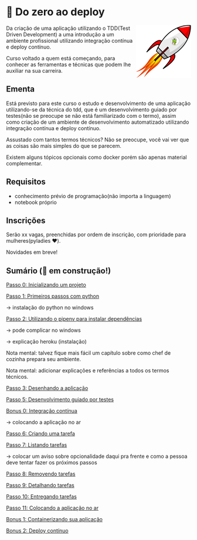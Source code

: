 # :rocket: Do zero ao deploy

<p align="center">
  <img style="float: right;" src="python_rocket.png" alt="Python in a rocket"/>
</p>

Da criação de uma aplicação utilizando o TDD(Test Driven Development) a uma introdução a um ambiente profissional utilizando integração contínua e deploy contínuo.

Curso voltado a quem está começando, para conhecer as ferramentas e técnicas que podem lhe auxiliar na sua carreira.

## Ementa

Está previsto para este curso o estudo e desenvolvimento de uma aplicação utilizando-se da técnica do tdd, que é um desenvolvimento guiado por testes(não se preocupe se não está familiarizado com o termo), assim como criação de um ambiente de desenvolvimento automatizado utilizando integração contínua e deploy contínuo.

Assustado com tantos termos técnicos? Não se preocupe, você vai ver que as coisas são mais simples do que se parecem.

Existem alguns tópicos opcionais como docker porém são apenas material complementar.

## Requisitos

- conhecimento prévio de programação(não importa a linguagem)
- notebook próprio

## Inscrições

Serão xx vagas, preenchidas por ordem de inscrição, com prioridade para mulheres(pyladies :hearts:).

Novidades em breve!

## Sumário (:construction: em construção!)

[Passo 0: Inicializando um projeto](passo00.md)

[Passo 1: Primeiros passos com python](passo01.md) 

-> instalação do python no windows

[Passo 2: Utilizando o pipenv para instalar dependências](passo02.md) 

-> pode complicar no windows

-> explicação heroku (instalação)

Nota mental: talvez fique mais fácil um capítulo sobre como chef de cozinha prepara seu ambiente.

Nota mental: adicionar explicações e referências a todos os termos técnicos.

[Passo 3: Desenhando a aplicação](passo03.md)

[Passo 5: Desenvolvimento guiado por testes](passo05.md)

[Bonus 0: Integração contínua](bonus00.md)

-> colocando a aplicação no ar

[Passo 6: Criando uma tarefa](passo06.md)

[Passo 7: Listando tarefas](passo07.md)

-> colocar um aviso sobre opcionalidade daqui pra frente e como a pessoa deve tentar fazer os próximos passos

[Passo 8: Removendo tarefas](passo08.md)

[Passo 9: Detalhando tarefas](passo09.md)

[Passo 10: Entregando tarefas](passo10.md)

[Passo 11: Colocando a aplicação no ar](passo11.md)

[Bonus 1: Containerizando sua aplicação](bonus01.md)

[Bonus 2: Deploy contínuo](bonus02.md)
